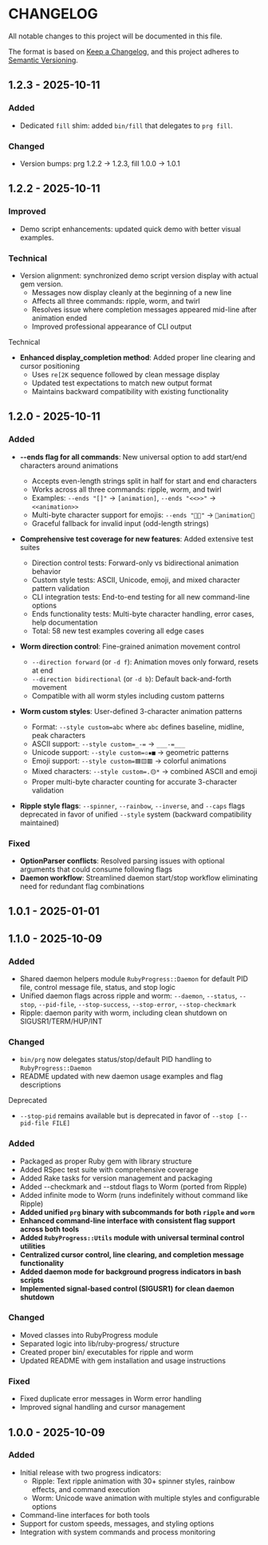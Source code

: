 
# CHANGELOG

All notable changes to this project will be documented in this file.

The format is based on [Keep a Changelog](https://keepachangelog.com/en/1.0.0/),
and this project adheres to [Semantic Versioning](https://semver.org/spec/v2.0.0.html).

## 1.2.3 - 2025-10-11

### Added

- Dedicated `fill` shim: added `bin/fill` that delegates to `prg fill`.

### Changed

- Version bumps: prg 1.2.2 → 1.2.3, fill 1.0.0 → 1.0.1

## 1.2.2 - 2025-10-11

### Improved

- Demo script enhancements: updated quick demo with better visual examples.

### Technical

- Version alignment: synchronized demo script version display with actual gem version.
    - Messages now display cleanly at the beginning of a new line
    - Affects all three commands: ripple, worm, and twirl
    - Resolves issue where completion messages appeared mid-line after animation ended
    - Improved professional appearance of CLI output

Technical

- **Enhanced display_completion method**: Added proper line clearing and cursor positioning
    - Uses `re[2K` sequence followed by clean message display
    - Updated test expectations to match new output format
    - Maintains backward compatibility with existing functionality

## 1.2.0 - 2025-10-11

### Added

- **--ends flag for all commands**: New universal option to add start/end characters around animations
    - Accepts even-length strings split in half for start and end characters
    - Works across all three commands: ripple, worm, and twirl
    - Examples: `--ends "[]"` → `[animation]`, `--ends "<<>>"` → `<<animation>>`
    - Multi-byte character support for emojis: `--ends "🎯🎪"` → `🎯animation🎪`
    - Graceful fallback for invalid input (odd-length strings)

- **Comprehensive test coverage for new features**: Added extensive test suites
    - Direction control tests: Forward-only vs bidirectional animation behavior
    - Custom style tests: ASCII, Unicode, emoji, and mixed character pattern validation
    - CLI integration tests: End-to-end testing for all new command-line options
    - Ends functionality tests: Multi-byte character handling, error cases, help documentation
    - Total: 58 new test examples covering all edge cases

- **Worm direction control**: Fine-grained animation movement control
    - `--direction forward` (or `-d f`): Animation moves only forward, resets at end
    - `--direction bidirectional` (or `-d b`): Default back-and-forth movement
    - Compatible with all worm styles including custom patterns

- **Worm custom styles**: User-defined 3-character animation patterns
    - Format: `--style custom=abc` where `abc` defines baseline, midline, peak characters
    - ASCII support: `--style custom=_-=` → `___-=___`
    - Unicode support: `--style custom=▫▪■` → geometric patterns
    - Emoji support: `--style custom=🟦🟨🟥` → colorful animations
    - Mixed characters: `--style custom=.🟡*` → combined ASCII and emoji
    - Proper multi-byte character counting for accurate 3-character validation
- **Ripple style flags**: `--spinner`, `--rainbow`, `--inverse`, and `--caps` flags deprecated in favor of unified `--style` system (backward
compatibility maintained)

### Fixed

- **OptionParser conflicts**: Resolved parsing issues with optional arguments that could consume following flags
- **Daemon workflow**: Streamlined daemon start/stop workflow eliminating need for redundant flag combinations

## 1.0.1 - 2025-01-01

## 1.1.0 - 2025-10-09

### Added

- Shared daemon helpers module `RubyProgress::Daemon` for default PID file, control message file, status, and stop logic
- Unified daemon flags across ripple and worm: `--daemon`, `--status`, `--stop`, `--pid-file`, `--stop-success`, `--stop-error`,
`--stop-checkmark`
- Ripple: daemon parity with worm, including clean shutdown on SIGUSR1/TERM/HUP/INT

### Changed

- `bin/prg` now delegates status/stop/default PID handling to `RubyProgress::Daemon`
- README updated with new daemon usage examples and flag descriptions

Deprecated

- `--stop-pid` remains available but is deprecated in favor of `--stop [--pid-file FILE]`

### Added

- Packaged as proper Ruby gem with library structure
- Added RSpec test suite with comprehensive coverage
- Added Rake tasks for version management and packaging
- Added --checkmark and --stdout flags to Worm (ported from Ripple)
- Added infinite mode to Worm (runs indefinitely without command like Ripple)
- **Added unified `prg` binary with subcommands for both `ripple` and `worm`**
- **Enhanced command-line interface with consistent flag support across both tools**
- **Added `RubyProgress::Utils` module with universal terminal control utilities**
- **Centralized cursor control, line clearing, and completion message functionality**
- **Added daemon mode for background progress indicators in bash scripts**
- **Implemented signal-based control (SIGUSR1) for clean daemon shutdown**

### Changed

- Moved classes into RubyProgress module
- Separated logic into lib/ruby-progress/ structure
- Created proper bin/ executables for ripple and worm
- Updated README with gem installation and usage instructions

### Fixed

- Fixed duplicate error messages in Worm error handling
- Improved signal handling and cursor management

## 1.0.0 - 2025-10-09

### Added

- Initial release with two progress indicators:
    - Ripple: Text ripple animation with 30+ spinner styles, rainbow effects, and command execution
    - Worm: Unicode wave animation with multiple styles and configurable options
- Command-line interfaces for both tools
- Support for custom speeds, messages, and styling options
- Integration with system commands and process monitoring


